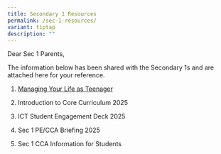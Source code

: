 ```yaml
---
title: Secondary 1 Resources
permalink: /sec-1-resources/
variant: tiptap
description: ""
---
```

<p>Dear Sec 1 Parents,</p>
<p>The information below has been shared with the Secondary 1s and are attached
here for your reference.</p>
<ol data-tight="true" class="tight">
<li>
<p><a href="/files/Managing_Your_Life_as_a_Teenager_2025.pdf" rel="noopener noreferrer nofollow" target="_blank">Managing Your Life as Teenager</a>
</p>
</li>
<li>
<p>Introduction to Core Curriculum 2025</p>
</li>
<li>
<p>ICT Student Engagement Deck 2025</p>
</li>
<li>
<p>Sec 1 PE/CCA Briefing 2025</p>
</li>
<li>
<p>Sec 1 CCA Information for Students</p>
</li>
</ol>
<p></p>